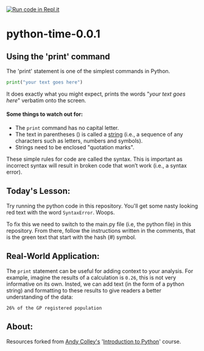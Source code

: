 [![Run code in Repl.it](https://classroom.github.com/assets/work-in-replit-14baed9a392b3a25080506f3b7b6d57f295ec2978f6f33ec97e36a161684cbe9.svg)](https://repl.it/@nhspycom/python-time-001)
# python-time-0.0.1
## Using the 'print' command

The 'print' statement is one of the simplest commands in Python. 
```python
print("your text goes here")
```
It does exactly what you might expect, prints the words "*your text goes here*" verbatim onto the screen.

#### Some things to watch out for:

- The `print` command has no capital letter.
- The text in parentheses () is called a [string](https://docs.python.org/3/library/stdtypes.html#text-sequence-type-str) (i.e., a sequence of any characters such as letters, numbers and symbols).
- Strings need to be enclosed "quotation marks".

These simple rules for code are called the syntax. This is important as incorrect syntax will result in broken code that won’t work (i.e., a syntax error).

## Today's Lesson:

Try running the python code in this repository. You'll get some nasty looking red text with the word `SyntaxError`. Woops.

To fix this we need to switch to the main.py file (i.e, the python file) in this repository. From there, follow the instructions written in the comments, that is the green text that start with the hash (#) symbol.

## Real-World Application:

The `print` statement can be useful for adding context to your analysis. For example, imagine the results of a calculation is `0.26`, this is not very informative on its own. Insted, we can add text (in the form of a python string) and formatting to these results to give readers a better understanding of the data:
```
26% of the GP registered population
```

## About:
Resources forked from [Andy Colley's](mailto:andy@learningdust.com) '[Introduction to Python](https://drive.google.com/drive/folders/1w1UZLD2sMQlEeFvOVmjUxk4WU8p0o8dJ)' course.


